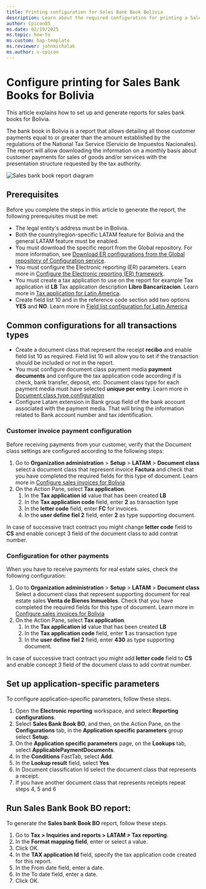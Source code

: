 ```yaml
---
title: Printing configuration for Sales Bank Book Bolivia
description: Learn about the required configuration for printing a Sales Bank Book report for Bolivia. 
author: Cpicon85
ms.date: 02/19/2025
ms.topic: how-to
ms.custom: bap-template
ms.reviewer: johnmichalak
ms.author: v-cpicon
---
```


# Configure printing for Sales Bank Books for Bolivia

This article explains how to set up and generate reports for sales bank books for Bolivia.

The bank book in Bolivia is a report that allows detailing all those customer payments equal to or greater than the amount established by the regulations of the National Tax Service (Servicio de Impuestos Nacionales). The report will allow downloading the information on a monthly basis about customer payments for sales of goods and/or services with the presentation structure requested by the tax authority.


![Sales bank book report diagram]()

## Prerequisites

Before you complete the steps in this article to generate the report, the following prerequisites must be met:
- The legal entity's address must be in Bolivia.
- Both the country/region-specific LATAM feature for Bolivia and the general LATAM feature must be enabled.
- You must download the specific report from the Global repository. For more information, see [Download ER configurations from the Global repository of Configuration service](er-download-configurations-global-repo.md). 
- You must configure the Electronic reporting (ER) parameters. Learn more in [Configure the Electronic reporting (ER) framework](electronic-reporting-er-configure-parameters.md).
- You must create a tax application to use on the report for example Tax application id **LB** Tax application description **Libro Bancarizacion**. Learn more in [Tax application for Latin America](ltm-core-tax-application.md).
- Create field list 10 and in the reference code section add two options  **YES** and **NO**. Learn more in [Field list configuration for Latin America](ltm-core-field-master.md)

## Common configurations for all transactions types
-	Create a document class that represent the receipt **recibo** and enable field list 10 as required. Field list 10 will allow you to set if the transaction should be included or not in the report.
-	You must configure document class payment media **payment documents** and configure the tax application code according if is check, bank transfer, deposit, etc. Document class type for each payment media must have selected **unique per entry**. Learn more in [Document class type configuration](ltm-core-document-class-type.md)
- Configure Latam extension in Bank group field of the bank account associated with the payment media. That will bring the information related to Bank account number and tax identification.
  
### Customer invoice payment configuration

Before receiving payments from your customer, verify that the Document class settings are configured according to the following steps: 
   1. Go to **Organization administration** > **Setup** > **LATAM** > **Document class** select a document class that represent invoice **Factura** and check that you have completed the required fields for this type of document. Learn more in [Configure sales invoices for Bolivia](ltm-Configure-invoices-Bolivia.md)
   2. On the Action Pane, select **Tax application**.
      1. In the **Tax application id** value that has been created **LB**
      2. In the **Tax application code** field, enter **2** as transaction type
      3. In the **letter code** field, enter **FC** for invoices.
      4. In the **user define fiel 2** field, enter **2** as type supporting document.

In case of successive tract contract you might change  **letter code** field to **CS** and enable concept 3 field of the document class to add contrat number.

### Configuration for other payments 

When you have to receive payments for real estate sales, check the following configuration:
   1. Go to **Organization administration** > **Setup** > **LATAM** > **Document class** Select a document class that represent supporting document for real estate sales **Venta de Bienes Inmuebles**. Check that you have completed the required fields for this type of document. Learn more in [Configure sales invoices for Bolivia](ltm-Configure-invoices-Bolivia.md)
   2. On the Action Pane, select **Tax application**.
      1. In the **Tax application id** value that has been created **LB**
      2. In the **Tax application code** field, enter **1** as transaction type
      3. In the **user define fiel 2** field, enter **430** as type supporting document.    

In case of successive tract contract you might add **letter code** field to **CS** and enable concept 3 field of the document class to add contrat number.

## Set up application-specific parameters

To configure application-specific parameters, follow these steps.
1. Open the **Electronic reporting** workspace, and select **Reporting configurations**.
2. Select **Sales Bank Book BO**, and then, on the Action Pane, on the **Configurations** tab, in the **Application specific parameters** group select **Setup**.
3. On the **Application specific parameters** page, on the **Lookups** tab, select **ApplicablePaymentDocuments**.
4. In the **Conditions** FastTab, select **Add**.
5. In the **Lookup result** field, select **Yes**
6. In Document classification Id select the document class that represents a receipt. 
7. If you have another document class that represents receipts repeat steps 4, 5 and 6  

## Run Sales Bank Book BO report:

To generate the **Sales bank Book BO** report, follow these steps.
1. Go to **Tax > Inquiries and reports > LATAM > Tax reporting**.
2. In the **Format mapping field**, enter or select a value.
3. Click OK.
4. In the **TAX application Id** field, specify the tax application code created for this report.
5. In the From date field, enter a date.
6. In the To date field, enter a date.
7. Click OK.
